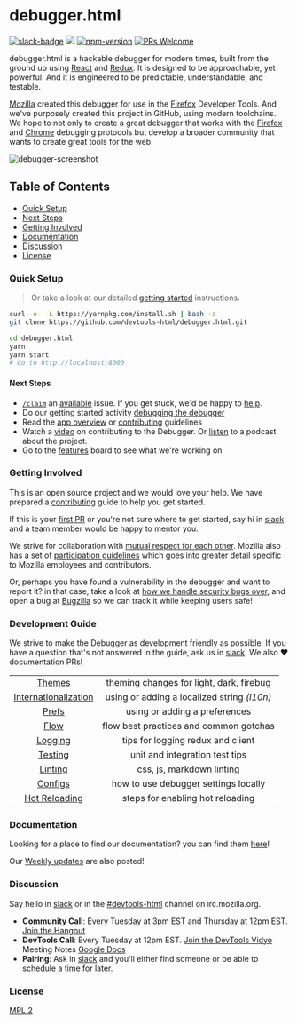 # debugger.html

[![slack-badge]][slack] ![][ci-status] [![npm-version]][npm-package] [![PRs Welcome]][make-a-pull-request]

debugger.html is a hackable debugger for modern times, built from the ground up using [React] and [Redux].  It is designed to be approachable, yet powerful.  And it is engineered to be predictable, understandable, and testable.

[Mozilla] created this debugger for use in the [Firefox] Developer Tools.  And we've purposely created this project in GitHub, using modern toolchains.  We hope to not only to create a great debugger that works with the [Firefox][firefox-rdp] and [Chrome][chrome-rdp] debugging protocols but develop a broader community that wants to create great tools for the web.

![debugger-screenshot]

## Table of Contents
* [Quick Setup](#quick-setup)
* [Next Steps](#next-steps)
* [Getting Involved](#getting-involved)
* [Documentation](#documentation)
* [Discussion](#discussion)
* [License](#license)

### Quick Setup

> Or take a look at our detailed [getting started][getting-started] instructions.

```bash
curl -o- -L https://yarnpkg.com/install.sh | bash -s
git clone https://github.com/devtools-html/debugger.html.git

cd debugger.html
yarn
yarn start
# Go to http://localhost:8000
```

#### Next Steps

* [`/claim`][cl] an [available] issue. If you get stuck, we'd be happy to [help].
* Do our getting started activity [debugging the debugger][first-activity]
* Read the [app overview][app-overview] or [contributing][contributing] guidelines
* Watch a [video][getting-started-screencast] on contributing to the Debugger. Or [listen][changelog] to a podcast about the project.
* Go to the [features][tracking] board to see what we're working on

### Getting Involved

This is an open source project and we would love your help. We have prepared a [contributing] guide to help you get started.

If this is your [first PR][make-a-pull-request] or you're not sure where to get started,
say hi in [slack] and a team member would be happy to mentor you.

We strive for collaboration with [mutual respect for each other][contributing]. Mozilla also has a set of [participation guidelines] which goes into greater detail specific to Mozilla employees and contributors.

Or, perhaps you have found a vulnerability in the debugger and want to report it? in that case, take
a look at [how we handle security bugs over][vulnerabilities], and open a bug at [Bugzilla][bugzilla] so we can track it while keeping users safe!

### Development Guide

We strive to make the Debugger as development friendly as possible. If you have a question that's not answered in the guide, ask us in [slack]. We also :heart: documentation PRs!

| | |
|:----:|:---:|
|[Themes]|theming changes for light, dark, firebug|
|[Internationalization]|using or adding a localized string *(l10n)*|
|[Prefs]|using or adding a preferences|
|[Flow]|flow best practices and common gotchas|
|[Logging]|tips for logging redux and client|
|[Testing]|unit and integration test tips|
|[Linting]|css, js, markdown linting|
|[Configs]|how to use debugger settings locally|
|[Hot Reloading]|steps for enabling hot reloading|


### Documentation

Looking for a place to find our documentation? you can find them
[here][docs]!

Our [Weekly updates][weekly-updates] are also posted!


### Discussion

Say hello in [slack] or in the [#devtools-html][irc-devtools-html] channel on irc.mozilla.org.

* **Community Call**: Every Tuesday at 3pm EST and Thursday at 12pm EST. [Join the Hangout][community-call]
* **DevTools Call**: Every Tuesday at 12pm EST. [Join the DevTools Vidyo][vidyo] Meeting Notes [Google Docs][google-docs]
* **Pairing**: Ask in [slack] and you'll either find someone or be able to schedule a time for later.

### License

[MPL 2](./LICENSE)

[React]:https://facebook.github.io/react/
[Redux]:http://redux.js.org/
[Mozilla]:https://www.mozilla.org/
[Firefox]:https://www.mozilla.org/firefox/
[firefox-rdp]: https://wiki.mozilla.org/Remote_Debugging_Protocol
[chrome-rdp]: https://chromedevtools.github.io/debugger-protocol-viewer/1-2/

[slack-badge]: https://devtools-html-slack.herokuapp.com/badge.svg
[slack]: https://devtools-html-slack.herokuapp.com/

[debugger-screenshot]: https://shipusercontent.com/47aaaa7a6512691f964101bfb0832abe/Screen%20Shot%202017-08-15%20at%202.34.05%20PM.png

[ci-status]: https://circleci.com/gh/devtools-html/debugger.html.svg??&style=shield
[npm-version]: https://img.shields.io/npm/v/debugger.html.svg
[npm-package]: https://www.npmjs.com/package/debugger.html
[PRs Welcome]: https://img.shields.io/badge/PRs-welcome-brightgreen.svg?style=flat-square
[make-a-pull-request]: http://makeapullrequest.com


[getting-started]: ./docs/getting-setup.md
[contributing]: ./CONTRIBUTING.md
[getting-started-screencast]: ./docs/videos.md
[available]: https://github.com/devtools-html/debugger.html/labels/available
[app-overview]: ./docs/debugger-html-react-redux-overview.md
[first-activity]: ./docs/debugging-the-debugger.md
[tracking]: https://github.com/devtools-html/debugger.html/projects/10
[help]: ./docs/local-development.md#getting-help
[participation guidelines]: https://www.mozilla.org/en-US/about/governance/policies/participation/
[irc-devtools-html]: irc://irc.mozilla.org/devtools-html
[community-call]: https://appear.in/debugger.html
[devtools-call]: https://wiki.mozilla.org/DevTools
[bugzilla]: https://bugzilla.mozilla.org/query.cgi
[vulnerabilities]: https://www.mozilla.org/en-US/about/governance/policies/security-group/bugs/
[vidyo]:https://v.mozilla.com/flex.html?roomdirect.html&key=n9vJUD3L1vRMHKQC5OCNRT3UBjw
[changelog]: https://changelog.com/podcast/247
[docs]: https://devtools-html.github.io/debugger.html/docs/
[weekly-updates]: https://devtools-html.github.io/debugger.html/docs/updates

[Configs]: ./docs/local-development.md#configs
[Hot Reloading]: ./docs/local-development.md#hot-reloading-fire
[Themes]: ./docs/local-development.md#themes
[Internationalization]: ./docs/local-development.md#internationalization
[Prefs]: ./docs/local-development.md#prefs
[Flow]: ./docs/local-development.md#flow
[Logging]: ./docs/local-development.md#logging
[Testing]: ./docs/local-development.md#testing
[Linting]: ./docs/local-development.md#linting
[google-docs]:https://docs.google.com/document/d/1pUx9xq6L7bonSrDpyUNTQkQxTxAsULLu4kkHZLMEq6w/edit
[cl]: ./docs/issues.md#claiming-issues
